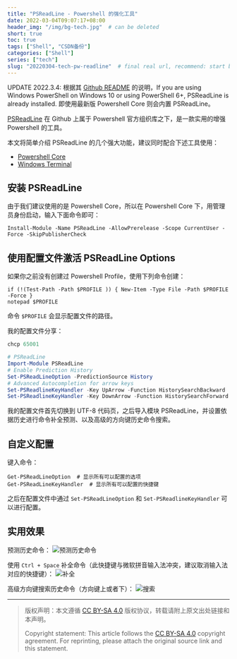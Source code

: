 ```yaml
---
title: "PSReadLine - Powershell 的强化工具"
date: 2022-03-04T09:07:17+08:00
header_img: "/img/bg-tech.jpg"  # can be deleted
short: true
toc: true
tags: ["Shell", "CSDN备份"]
categories: ["Shell"]
series: ["tech"]
slug: "20220304-tech-pw-readline"  # final real url, recommend: start by date, follow lower case words with hyphen splitter. E.g., `20230316-text-title`
---
```


UPDATE 2022.3.4: 根据其 [Github README](https://github.com/PowerShell/PSReadLine) 的说明，If you are using Windows PowerShell on Windows 10 or using PowerShell 6+, PSReadLine is already installed. 即使用最新版 Powershell Core 则会内置 PSReadLine。

[PSReadLine](https://github.com/PowerShell/PSReadLine) 在 Github 上属于 Powershell 官方组织库之下，是一款实用的增强 Powershell 的工具。

本文将简单介绍 PSReadLine 的几个强大功能，建议同时配合下述工具使用：
* [Powershell Core](https://github.com/PowerShell/PowerShell)
* [Windows Terminal](https://github.com/microsoft/terminal)

## 安装 PSReadLine

由于我们建议使用的是 Powershell Core，所以在 Powershell Core 下，用管理员身份启动，输入下面命令即可：

```shell
Install-Module -Name PSReadLine -AllowPrerelease -Scope CurrentUser -Force -SkipPublisherCheck
```

## 使用配置文件激活 PSReadLine Options
如果你之前没有创建过 Powershell Profile，使用下列命令创建：

```shell
if (!(Test-Path -Path $PROFILE )) { New-Item -Type File -Path $PROFILE -Force }
notepad $PROFILE
```

命令 `$PROFILE` 会显示配置文件的路径。

我的配置文件分享：
```ps1
chcp 65001

# PSReadLine
Import-Module PSReadLine
# Enable Prediction History
Set-PSReadLineOption -PredictionSource History
# Advanced Autocompletion for arrow keys
Set-PSReadlineKeyHandler -Key UpArrow -Function HistorySearchBackward
Set-PSReadlineKeyHandler -Key DownArrow -Function HistorySearchForward
```

我的配置文件首先切换到 UTF-8 代码页，之后导入模块 PSReadLine，并设置依据历史进行命令补全预测、以及高级的方向键历史命令搜索。

## 自定义配置

键入命令：
```shell
Get-PSReadLineOption  # 显示所有可以配置的选项
Get-PSReadLineKeyHandler  # 显示所有可以配置的快捷键
```

之后在配置文件中通过 `Set-PSReadLineOption` 和 `Set-PSReadlineKeyHandler` 可以进行配置。

## 实用效果

预测历史命令：
![预测历史命令](/img/posts/20200711171032190.png "预测历史命令")

使用 `Ctrl + Space` 补全命令（此快捷键与微软拼音输入法冲突，建议取消输入法对应的快捷键）：
![补全](/img/posts/20200711171158409.png "补全")

高级方向键搜索历史命令（方向键上或者下）：
![搜索](/img/posts/20200711171348398.png "搜索")


---

> 版权声明：本文遵循 [CC BY-SA 4.0](https://creativecommons.org/licenses/by-sa/4.0/deed.zh) 版权协议，转载请附上原文出处链接和本声明。
>
> Copyright statement: This article follows the [CC BY-SA 4.0](https://creativecommons.org/licenses/by-sa/4.0/deed.en) copyright agreement. For reprinting, please attach the original source link and this statement.
